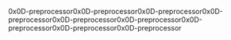 0x0D-preprocessor0x0D-preprocessor0x0D-preprocessor0x0D-preprocessor0x0D-preprocessor0x0D-preprocessor0x0D-preprocessor0x0D-preprocessor0x0D-preprocessor
